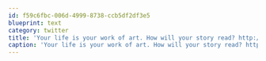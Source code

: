 ```yaml
---
id: f59c6fbc-006d-4999-8738-ccb5df2df3e5
blueprint: text
category: twitter
title: 'Your life is your work of art. How will your story read? http://bit.ly/M7zqF (via @DJohanson)'
caption: 'Your life is your work of art. How will your story read? http://bit.ly/M7zqF (via <span class="username username_linked">@<a href="https://twitter.com/DJohanson" title="Derek Johanson">DJohanson</a></span>)'
---
```

